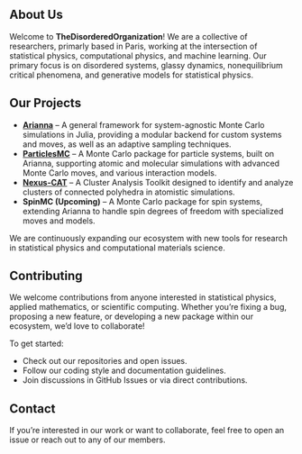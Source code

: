 ## About Us
Welcome to **TheDisorderedOrganization**! We are a collective of researchers, primarly based in Paris, working at the intersection of statistical physics, computational physics, and machine learning. Our primary focus is on disordered systems, glassy dynamics, nonequilibrium critical phenomena, and generative models for statistical physics.

## Our Projects

- **[Arianna](https://github.com/TheDisorderedOrganization/Arianna)** – A general framework for system-agnostic Monte Carlo simulations in Julia, providing a modular backend for custom systems and moves, as well as an adaptive sampling techniques.
- **[ParticlesMC](https://github.com/TheDisorderedOrganization/ParticlesMC)** – A Monte Carlo package for particle systems, built on Arianna, supporting atomic and molecular simulations with advanced Monte Carlo moves, and various interaction models.
- **[Nexus-CAT](https://github.com/TheDisorderedOrganization/nexus)** – A Cluster Analysis Toolkit designed to identify and analyze clusters of connected polyhedra in atomistic simulations.
- **SpinMC (Upcoming)** – A Monte Carlo package for spin systems, extending Arianna to handle spin degrees of freedom with specialized moves and models.

We are continuously expanding our ecosystem with new tools for research in statistical physics and computational materials science.


## Contributing

We welcome contributions from anyone interested in statistical physics, applied mathematics, or scientific computing. Whether you’re fixing a bug, proposing a new feature, or developing a new package within our ecosystem, we’d love to collaborate!  

To get started:
- Check out our repositories and open issues.
- Follow our coding style and documentation guidelines.
- Join discussions in GitHub Issues or via direct contributions.

## Contact

If you’re interested in our work or want to collaborate, feel free to open an issue or reach out to any of our members.  
<!--

**Here are some ideas to get you started:**

🙋‍♀️ A short introduction - what is your organization all about?
🌈 Contribution guidelines - how can the community get involved?
👩‍💻 Useful resources - where can the community find your docs? Is there anything else the community should know?
🍿 Fun facts - what does your team eat for breakfast?
🧙 Remember, you can do mighty things with the power of [Markdown](https://docs.github.com/github/writing-on-github/getting-started-with-writing-and-formatting-on-github/basic-writing-and-formatting-syntax)
-->
